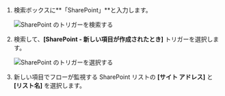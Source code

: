 1. 検索ボックスに**「SharePoint」**と入力します。
   
    ![SharePoint のトリガーを検索する](includes/media/modern-approvals/search-for-sharepoint.png)
2. 検索して、**[SharePoint - 新しい項目が作成されたとき]** トリガーを選択します。
   
    ![SharePoint のトリガーを選択する](includes/media/modern-approvals/select-sharepoint-new-item.png)
3. 新しい項目でフローが監視する SharePoint リストの **[サイト アドレス]** と **[リスト名]** を選択します。

